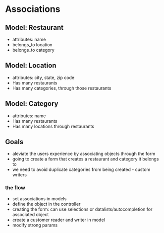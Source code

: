 # Associations

## Model: Restaurant

- attributes: name
- belongs_to location
- belongs_to category

## Model: Location

- attributes: city, state, zip code
- Has many restaurants
- Has many categories, through those restaurants

## Model: Category

- attributes: name
- Has many restaurants
- Has many locations through restaurants

## Goals

- aleviate the users experience by associating objects through the form
- going to create a form that creates a restaurant and category it belongs to 
- we need to avoid duplicate categories from being created - custom writers

### the flow

- set associations in models
- define the object in the controller 
- creating the form: can use selections or datalists/autocompletion for associated object
- create a customer reader and writer in model
- modify strong params
